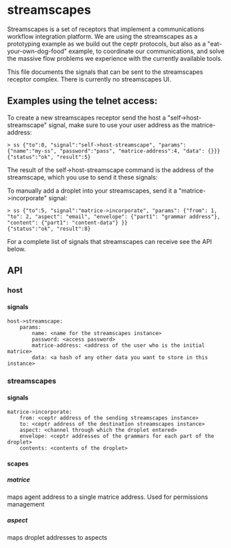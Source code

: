 # streamscapes
Streamscapes is a set of receptors that implement a communications workflow integration platform.  We are using the streamscapes as a prototyping example as we build out the ceptr protocols, but also as a "eat-your-own-dog-food" example, to coordinate our communications, and solve the massive flow problems we experience with the currently available tools.

This file documents the signals that can be sent to the streamscapes receptor complex.  There is currently no streamscapes UI.

## Examples using the telnet access:

To create a new streamscapes receptor send the host a "self->host-streamscape" signal, make sure to use your user address as the matrice-address:

    > ss {"to":0, "signal":"self->host-streamscape", "params": {"name":"my-ss", "password":"pass", "matrice-address":4, "data": {}}}
    {"status":"ok", "result":5}

The result of the self->host-streamscape command is the address of the streamscape, which you use to send it these signals:

To manually add a droplet into your streamscapes, send it a "matrice->incorporate" signal:

    > ss {"to":5, "signal":"matrice->incorporate", "params": {"from": 1, "to": 2, "aspect": "email", "envelope": {"part1": "grammar address"}, "content": {"part1": "content-data"} }}
    {"status":"ok", "result":8}

For a complete list of signals that streamscapes can receive see the API below.
  

## API

### host
#### signals
    host->streamscape:
        params:
            name: <name for the streamscapes instance>
            password: <access password>
            matrice-address: <address of the user who is the initial matrice>
            data: <a hash of any other data you want to store in this instance>               

### streamscapes
#### signals
    matrice->incorporate:
        from: <ceptr address of the sending streamscapes instance>
        to: <ceptr address of the destination streamscapes instance>
        aspect: <channel through which the droplet entered>
        envelope: <ceptr addresses of the grammars for each part of the droplet>
        contents: <contents of the droplet>

#### scapes

##### matrice
maps agent address to a single matrice address.  Used for permissions management

##### aspect
maps droplet addresses to aspects

